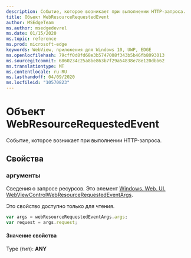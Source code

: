 ```yaml
---
description: Событие, которое возникает при выполнении HTTP-запроса.
title: Объект WebResourceRequestedEvent
author: MSEdgeTeam
ms.author: msedgedevrel
ms.date: 01/15/2020
ms.topic: reference
ms.prod: microsoft-edge
keywords: WebView, приложения для Windows 10, UWP, EDGE
ms.openlocfilehash: 79cff0d8fd68e3b5747008f343b5b46fb8093013
ms.sourcegitcommit: 6860234c25a8be863b7f29a54838e78e120dbb62
ms.translationtype: MT
ms.contentlocale: ru-RU
ms.lasthandoff: 04/09/2020
ms.locfileid: "10570823"
---
```

# Объект WebResourceRequestedEvent

Событие, которое возникает при выполнении HTTP-запроса.

## Свойства

### аргументы

Сведения о запросе ресурсов. Это элемент [Windows. Web. UI. WebViewControlWebResourceRequestedEventArgs](/uwp/api/windows.web.ui.webviewcontrolwebresourcerequestedeventargs).

Это свойство доступно только для чтения.

```js
var args = webResourceRequestedEventArgs.args;
var request = args.request;
```

#### Значение свойства
Type (тип): **ANY**

